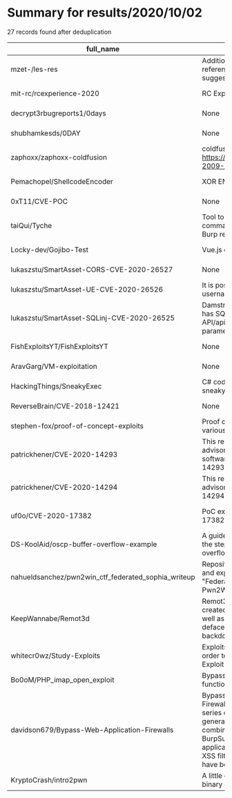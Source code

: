 
# Summary for results/2020/10/02
    
27 records found after deduplication

| full_name | description | html_url | matched_list | matched_count | pushed_at | size | stargazers_count | language | forks_count |
|-----------------------------------------------------|------------------------------------------------------------------------------------------------------------------------------------------------------------------------------------------------------------------------------------------------------------------|------------------------------------------------------------------------|---------------------------------|-----------------|---------------------------|--------|--------------------|------------|---------------|
| mzet-/les-res | Additional resources and references for linux-exploit-suggester.sh | https://github.com/mzet-/les-res | ['exploit'] | 1 | 2020-10-02 09:01:20+00:00 | 51 | 16 | C | 2 |
| mit-rc/rcexperience-2020 | RC Experience ELO/UROP | https://github.com/mit-rc/rcexperience-2020 | ['rce'] | 1 | 2020-10-02 02:32:44+00:00 | 9 | 0 | nan | 0 |
| decrypt3rbugreports1/0days | None | https://github.com/decrypt3rbugreports1/0days | ['0day'] | 1 | 2020-10-02 16:43:48+00:00 | 1 | 0 | PHP | 1 |
| shubhamkesds/0DAY | None | https://github.com/shubhamkesds/0DAY | ['0day'] | 1 | 2020-10-02 16:25:44+00:00 | 1 | 0 | PHP | 1 |
| zaphoxx/zaphoxx-coldfusion | coldfusion exploit based on https://cvedetails.com/cve/CVE-2009-2265/ | https://github.com/zaphoxx/zaphoxx-coldfusion | ['exploit'] | 1 | 2020-10-02 17:49:53+00:00 | 4 | 1 | Python | 0 |
| Pemachopel/ShellcodeEncoder | XOR ENCODER | https://github.com/Pemachopel/ShellcodeEncoder | ['shellcode'] | 1 | 2020-10-02 15:07:41+00:00 | 3 | 0 | Python | 0 |
| 0xT11/CVE-POC | None | https://github.com/0xT11/CVE-POC | ['cve poc'] | 1 | 2020-10-02 14:51:09+00:00 | 5551 | 33 | | 10 |
| taiQui/Tyche | Tool to try many injection ( SQLi, command injection , ... ) from Burp requests | https://github.com/taiQui/Tyche | ['command injection'] | 1 | 2020-10-02 12:01:04+00:00 | 1 | 0 | Python | 0 |
| Locky-dev/Gojibo-Test | Vue.js data exploitations | https://github.com/Locky-dev/Gojibo-Test | ['exploit'] | 1 | 2020-10-02 18:41:54+00:00 | 149 | 0 | Vue | 0 |
| lukaszstu/SmartAsset-CORS-CVE-2020-26527 | None | https://github.com/lukaszstu/SmartAsset-CORS-CVE-2020-26527 | ['cve-2'] | 1 | 2020-10-02 09:13:46+00:00 | 3 | 0 | | 0 |
| lukaszstu/SmartAsset-UE-CVE-2020-26526 | It is possible to enumerate valid usernames on the login page. | https://github.com/lukaszstu/SmartAsset-UE-CVE-2020-26526 | ['cve-2'] | 1 | 2020-10-02 07:18:47+00:00 | 1 | 0 | | 0 |
| lukaszstu/SmartAsset-SQLinj-CVE-2020-26525 | Damstra Smart Asset 2020.7 has SQL injection via the API/api/Asset originator parameter. | https://github.com/lukaszstu/SmartAsset-SQLinj-CVE-2020-26525 | ['cve-2'] | 1 | 2020-10-02 07:19:19+00:00 | 3 | 0 | | 0 |
| FishExploitsYT/FishExploitsYT | None | https://github.com/FishExploitsYT/FishExploitsYT | ['exploit'] | 1 | 2020-10-02 04:12:44+00:00 | 1 | 0 | | 0 |
| AravGarg/VM-exploitation | None | https://github.com/AravGarg/VM-exploitation | ['exploit'] | 1 | 2020-10-02 12:21:38+00:00 | 44378 | 0 | | 0 |
| HackingThings/SneakyExec | C# code to run shellcode in a sneaky way | https://github.com/HackingThings/SneakyExec | ['shellcode'] | 1 | 2020-10-02 04:40:20+00:00 | 3493 | 82 | C# | 25 |
| ReverseBrain/CVE-2018-12421 | None | https://github.com/ReverseBrain/CVE-2018-12421 | ['cve-2'] | 1 | 2020-10-02 12:11:19+00:00 | 1 | 0 | Shell | 0 |
| stephen-fox/proof-of-concept-exploits | Proof of concept exploits for various vulnerabilities. | https://github.com/stephen-fox/proof-of-concept-exploits | ['exploit'] | 1 | 2020-10-02 04:27:48+00:00 | 5 | 1 | Go | 0 |
| patrickhener/CVE-2020-14293 | This repository holds the advisory, exploits and vulnerable software of the CVE-2020-14293 | https://github.com/patrickhener/CVE-2020-14293 | ['cve-2', 'exploit'] | 2 | 2020-10-02 10:38:01+00:00 | 7388 | 1 | Ruby | 0 |
| patrickhener/CVE-2020-14294 | This repository holds the advisory of the CVE-2020-14294 | https://github.com/patrickhener/CVE-2020-14294 | ['cve-2'] | 1 | 2020-10-02 10:37:47+00:00 | 7 | 0 | | 0 |
| uf0o/CVE-2020-17382 | PoC exploits for CVE-2020-17382 | https://github.com/uf0o/CVE-2020-17382 | ['cve poc', 'cve-2', 'exploit'] | 3 | 2020-10-02 18:45:43+00:00 | 9 | 109 | C | 26 |
| DS-KoolAid/oscp-buffer-overflow-example | A guide I wrote to remind myself the steps of simple buffer overflow exploit development. | https://github.com/DS-KoolAid/oscp-buffer-overflow-example | ['exploit'] | 1 | 2020-10-02 16:18:52+00:00 | 8 | 0 | | 0 |
| nahueldsanchez/pwn2win_ctf_federated_sophia_writeup | Repository containing a writeup and exploit code for challenge "Federated Sophia" from Pwn2Win 2019 CTF | https://github.com/nahueldsanchez/pwn2win_ctf_federated_sophia_writeup | ['exploit'] | 1 | 2020-10-02 19:39:19+00:00 | 24 | 0 | Python | 1 |
| KeepWannabe/Remot3d | Remot3d: is a simple tool created for large pentesters as well as just for the pleasure of defacers to control server by backdoors | https://github.com/KeepWannabe/Remot3d | ['exploit'] | 1 | 2020-10-02 13:34:29+00:00 | 289 | 273 | Shell | 69 |
| whitecr0wz/Study-Exploits | Exploits & Tools that I wrote in order to learn more within the Exploit-Development field. | https://github.com/whitecr0wz/Study-Exploits | ['exploit'] | 1 | 2020-10-02 14:35:00+00:00 | 11345 | 0 | Python | 0 |
| Bo0oM/PHP_imap_open_exploit | Bypassing disabled exec functions in PHP (c) CRLF | https://github.com/Bo0oM/PHP_imap_open_exploit | ['0day', 'exploit'] | 2 | 2020-10-02 13:57:44+00:00 | 4 | 395 | PHP | 74 |
| davidson679/Bypass-Web-Application-Firewalls | Bypassing-Web-Application-Firewalls-And-XSS-Filters A series of python scripts for generating weird character combinations and lists for BurpSuite Pro for bypassing web application firewalls (WAF) and XSS filters. These python scripts have been created to | https://github.com/davidson679/Bypass-Web-Application-Firewalls | ['exploit'] | 1 | 2020-10-02 12:51:12+00:00 | 2149 | 127 | Python | 32 |
| KryptoCrash/intro2pwn | A little concise guide on learning binary exploitation/pwn. | https://github.com/KryptoCrash/intro2pwn | ['exploit'] | 1 | 2020-10-02 16:53:53+00:00 | 0 | 0 | | 0 |
